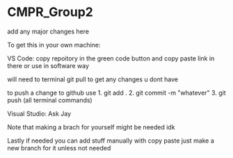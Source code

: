 # CMPR_Group2

add any major changes here

To get this in your own machine:

VS Code: copy repoitory in the green code button and copy paste link in there or use in software way

will need to terminal git pull to get any changes u dont have

to push a change to github use 1. git add . 2. git commit -m "whatever" 3. git push (all terminal commands)

Visual Studio: Ask Jay

Note that making a brach for yourself might be needed idk

Lastly if needed you can add stuff manually with copy paste just make a new branch for it unless not needed

